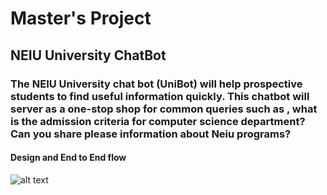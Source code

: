 # Master's Project

## NEIU University ChatBot

### The NEIU University chat bot (UniBot) will help prospective students to find useful information quickly. This chatbot will server as a one-stop shop for common queries such as , what is the admission criteria for computer science department? Can you share please information about Neiu programs?

#### Design and End to End flow

![alt text](https://neiu-chat-bot.s3.amazonaws.com/Chat+Bot+Design_Final.jpeg)
